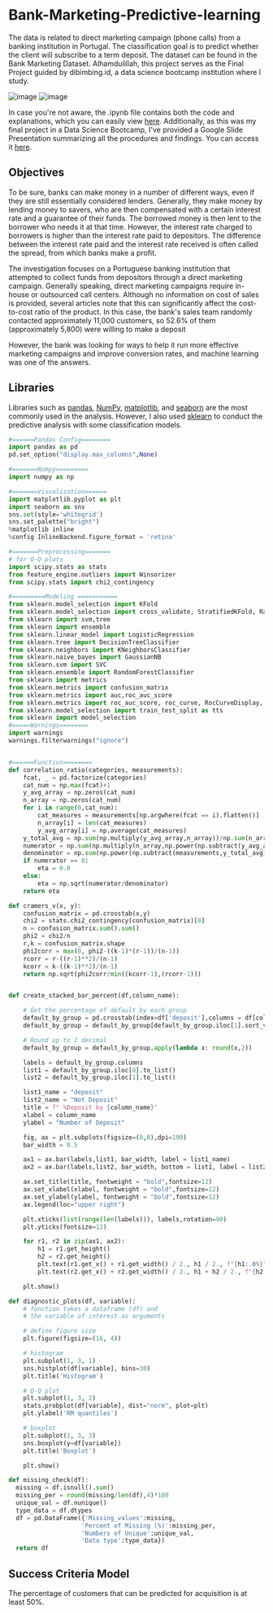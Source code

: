 # Bank-Marketing-Predictive-learning
The data is related to direct marketing campaign (phone calls) from a banking institution in Portugal. The classification goal is to predict whether the client will subscribe to a term deposit. The dataset can be found in the Bank Marketing Dataset. Alhamdulillah, this project serves as the Final Project guided by dibimbing.id, a data science bootcamp institution where I study.

![image](https://github.com/Nurgi2512/Bank-Marketing-Predictive-learning/assets/147684817/a97e808a-bc4a-4477-8645-c4faede26d07) ![image](https://github.com/Nurgi2512/Bank-Marketing-Predictive-learning/assets/147684817/470e667a-f14c-458a-a60e-79606aa60fc9)

In case you're not aware, the .ipynb file contains both the code and explanations, which you can easily view [here](https://colab.research.google.com/drive/1gtapjhRExtyk6_o1DPGDHajJFLYesTIv#scrollTo=Kw-KOGOPW51I). Additionally, as this was my final project in a Data Science Bootcamp, I've provided a Google Slide Presentation summarizing all the procedures and findings. You can access it [here](https://docs.google.com/presentation/d/1YEwvO8cq5_Bf9o2mhKgGUGlbcU6Pck50/edit?usp=sharing&ouid=116801621305292269028&rtpof=true&sd=true).

## Objectives 
To be sure, banks can make money in a number of different ways, even if they are still essentially considered lenders. Generally, they make money by lending money to savers, who are then compensated with a certain interest rate and a guarantee of their funds. The borrowed money is then lent to the borrower who needs it at that time. However, the interest rate charged to borrowers is higher than the interest rate paid to depositors. The difference between the interest rate paid and the interest rate received is often called the spread, from which banks make a profit.

The investigation focuses on a Portuguese banking institution that attempted to collect funds from depositors through a direct marketing campaign. Generally speaking, direct marketing campaigns require in-house or outsourced call centers. Although no information on cost of sales is provided, several articles note that this can significantly affect the cost-to-cost ratio of the product. In this case, the bank's sales team randomly contacted approximately 11,000 customers, so 52.6% of them (approximately 5,800) were willing to make a deposit

However, the bank was looking for ways to help it run more effective marketing campaigns and improve conversion rates, and machine learning was one of the answers.

## Libraries
Libraries such as [pandas](https://pandas.pydata.org/), [NumPy](https://numpy.org/), [matplotlib](https://matplotlib.org/), and [seaborn](https://seaborn.pydata.org/) are the most commonly used in the analysis. However, I also used [sklearn](https://scikit-learn.org/stable/) to conduct the predictive analysis with some classification models.
```python
#======Pandas Config========
import pandas as pd
pd.set_option("display.max_columns",None)

#=======Numpy=========
import numpy as np

#=======Visualization======
import matplotlib.pyplot as plt
import seaborn as sns
sns.set(style='whitegrid')
sns.set_palette("bright")
%matplotlib inline
%config InlineBackend.figure_format = 'retina'

#=======Preprocessing=======
# for Q-Q plots
import scipy.stats as stats
from feature_engine.outliers import Winsorizer
from scipy.stats import chi2_contingency

#=========Modeling ===========
from sklearn.model_selection import KFold
from sklearn.model_selection import cross_validate, StratifiedKFold, RandomizedSearchCV, cross_val_score
from sklearn import svm,tree
from sklearn import ensemble
from sklearn.linear_model import LogisticRegression
from sklearn.tree import DecisionTreeClassifier
from sklearn.neighbors import KNeighborsClassifier
from sklearn.naive_bayes import GaussianNB
from sklearn.svm import SVC
from sklearn.ensemble import RandomForestClassifier
from sklearn import metrics
from sklearn.metrics import confusion_matrix
from sklearn.metrics import auc,roc_auc_score
from sklearn.metrics import roc_auc_score, roc_curve, RocCurveDisplay, precision_recall_curve, PrecisionRecallDisplay
from sklearn.model_selection import train_test_split as tts
from sklearn import model_selection
#=====Warnings========
import warnings
warnings.filterwarnings("ignore")


#======Function========
def correlation_ratio(categories, measurements):
    fcat, _ = pd.factorize(categories)
    cat_num = np.max(fcat)+1
    y_avg_array = np.zeros(cat_num)
    n_array = np.zeros(cat_num)
    for i in range(0,cat_num):
        cat_measures = measurements[np.argwhere(fcat == i).flatten()]
        n_array[i] = len(cat_measures)
        y_avg_array[i] = np.average(cat_measures)
    y_total_avg = np.sum(np.multiply(y_avg_array,n_array))/np.sum(n_array)
    numerator = np.sum(np.multiply(n_array,np.power(np.subtract(y_avg_array,y_total_avg),2)))
    denominator = np.sum(np.power(np.subtract(measurements,y_total_avg),2))
    if numerator == 0:
        eta = 0.0
    else:
        eta = np.sqrt(numerator/denominator)
    return eta

def cramers_v(x, y):
    confusion_matrix = pd.crosstab(x,y)
    chi2 = stats.chi2_contingency(confusion_matrix)[0]
    n = confusion_matrix.sum().sum()
    phi2 = chi2/n
    r,k = confusion_matrix.shape
    phi2corr = max(0, phi2-((k-1)*(r-1))/(n-1))
    rcorr = r-((r-1)**2)/(n-1)
    kcorr = k-((k-1)**2)/(n-1)
    return np.sqrt(phi2corr/min((kcorr-1),(rcorr-1)))


def create_stacked_bar_percent(df,column_name):

    # Get the percentage of default by each group
    default_by_group = pd.crosstab(index=df['deposit'],columns = df[column_name], normalize = 'columns')
    default_by_group = default_by_group[default_by_group.iloc[1].sort_values().index]

    # Round up to 2 decimal
    default_by_group = default_by_group.apply(lambda x: round(x,2))

    labels = default_by_group.columns
    list1 = default_by_group.iloc[0].to_list()
    list2 = default_by_group.iloc[1].to_list()

    list1_name = "deposit"
    list2_name = "Not Deposit"
    title = f" %Deposit by {column_name}"
    xlabel = column_name
    ylabel = "Number of Deposit"

    fig, ax = plt.subplots(figsize=(8,8),dpi=100)
    bar_width = 0.5

    ax1 = ax.bar(labels,list1, bar_width, label = list1_name)
    ax2 = ax.bar(labels,list2, bar_width, bottom = list1, label = list2_name)

    ax.set_title(title, fontweight = "bold",fontsize=12)
    ax.set_xlabel(xlabel, fontweight = "bold",fontsize=12)
    ax.set_ylabel(ylabel, fontweight = "bold",fontsize=12)
    ax.legend(loc="upper right")

    plt.xticks(list(range(len(labels))), labels,rotation=90)
    plt.yticks(fontsize=12)

    for r1, r2 in zip(ax1, ax2):
        h1 = r1.get_height()
        h2 = r2.get_height()
        plt.text(r1.get_x() + r1.get_width() / 2., h1 / 2., f"{h1:.0%}", ha="center", va="center", color="black", fontsize=12, fontweight="bold")
        plt.text(r2.get_x() + r2.get_width() / 2., h1 + h2 / 2., f"{h2:.0%}", ha="center", va="center", color="black", fontsize=12, fontweight="bold")

    plt.show()

def diagnostic_plots(df, variable):
    # function takes a dataframe (df) and
    # the variable of interest as arguments

    # define figure size
    plt.figure(figsize=(16, 4))

    # histogram
    plt.subplot(1, 3, 1)
    sns.histplot(df[variable], bins=30)
    plt.title('Histogram')

    # Q-Q plot
    plt.subplot(1, 3, 2)
    stats.probplot(df[variable], dist="norm", plot=plt)
    plt.ylabel('RM quantiles')

    # boxplot
    plt.subplot(1, 3, 3)
    sns.boxplot(y=df[variable])
    plt.title('Boxplot')

    plt.show()

def missing_check(df):
  missing = df.isnull().sum()
  missing_per = round(missing/len(df),4)*100
  unique_val = df.nunique()
  type_data = df.dtypes
  df = pd.DataFrame({'Missing_values':missing,
                    'Percent of Missing (%)':missing_per,
                    'Numbers of Unique':unique_val,
                    'Data type':type_data})
  return df
```

## Success Criteria Model 
The percentage of customers that can be predicted for acquisition is at least 50%.

